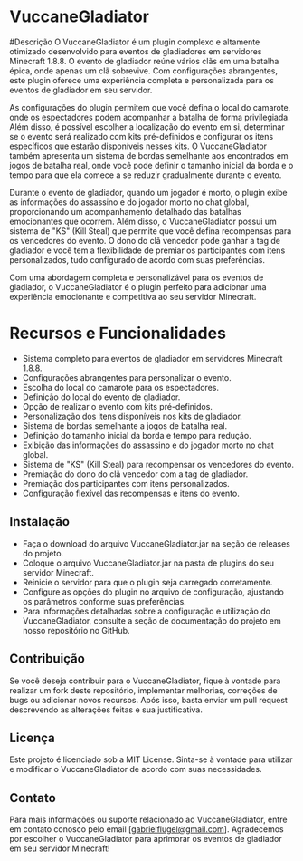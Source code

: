 # VuccaneGladiator

#Descrição
O VuccaneGladiator é um plugin complexo e altamente otimizado desenvolvido para eventos de gladiadores em servidores Minecraft 1.8.8. O evento de gladiador reúne vários clãs em uma batalha épica, onde apenas um clã sobrevive. Com configurações abrangentes, este plugin oferece uma experiência completa e personalizada para os eventos de gladiador em seu servidor.

As configurações do plugin permitem que você defina o local do camarote, onde os espectadores podem acompanhar a batalha de forma privilegiada. Além disso, é possível escolher a localização do evento em si, determinar se o evento será realizado com kits pré-definidos e configurar os itens específicos que estarão disponíveis nesses kits. O VuccaneGladiator também apresenta um sistema de bordas semelhante aos encontrados em jogos de batalha real, onde você pode definir o tamanho inicial da borda e o tempo para que ela comece a se reduzir gradualmente durante o evento.

Durante o evento de gladiador, quando um jogador é morto, o plugin exibe as informações do assassino e do jogador morto no chat global, proporcionando um acompanhamento detalhado das batalhas emocionantes que ocorrem. Além disso, o VuccaneGladiator possui um sistema de "KS" (Kill Steal) que permite que você defina recompensas para os vencedores do evento. O dono do clã vencedor pode ganhar a tag de gladiador e você tem a flexibilidade de premiar os participantes com itens personalizados, tudo configurado de acordo com suas preferências.

Com uma abordagem completa e personalizável para os eventos de gladiador, o VuccaneGladiator é o plugin perfeito para adicionar uma experiência emocionante e competitiva ao seu servidor Minecraft.

# Recursos e Funcionalidades
- Sistema completo para eventos de gladiador em servidores Minecraft 1.8.8.
- Configurações abrangentes para personalizar o evento.
- Escolha do local do camarote para os espectadores.
- Definição do local do evento de gladiador.
- Opção de realizar o evento com kits pré-definidos.
- Personalização dos itens disponíveis nos kits de gladiador.
- Sistema de bordas semelhante a jogos de batalha real.
- Definição do tamanho inicial da borda e tempo para redução.
- Exibição das informações do assassino e do jogador morto no chat global.
- Sistema de "KS" (Kill Steal) para recompensar os vencedores do evento.
- Premiação do dono do clã vencedor com a tag de gladiador.
- Premiação dos participantes com itens personalizados.
- Configuração flexível das recompensas e itens do evento.

## Instalação
- Faça o download do arquivo VuccaneGladiator.jar na seção de releases do projeto.
- Coloque o arquivo VuccaneGladiator.jar na pasta de plugins do seu servidor Minecraft.
- Reinicie o servidor para que o plugin seja carregado corretamente.
- Configure as opções do plugin no arquivo de configuração, ajustando os parâmetros conforme suas preferências.
- Para informações detalhadas sobre a configuração e utilização do VuccaneGladiator, consulte a seção de documentação do projeto em nosso repositório no GitHub.

## Contribuição
Se você deseja contribuir para o VuccaneGladiator, fique à vontade para realizar um fork deste repositório, implementar melhorias, correções de bugs ou adicionar novos recursos. Após isso, basta enviar um pull request descrevendo as alterações feitas e sua justificativa.

## Licença
Este projeto é licenciado sob a MIT License. Sinta-se à vontade para utilizar e modificar o VuccaneGladiator de acordo com suas necessidades.

## Contato
Para mais informações ou suporte relacionado ao VuccaneGladiator, entre em contato conosco pelo email [gabrielflugel@gmail.com]. Agradecemos por escolher o VuccaneGladiator para aprimorar os eventos de gladiador em seu servidor Minecraft!
